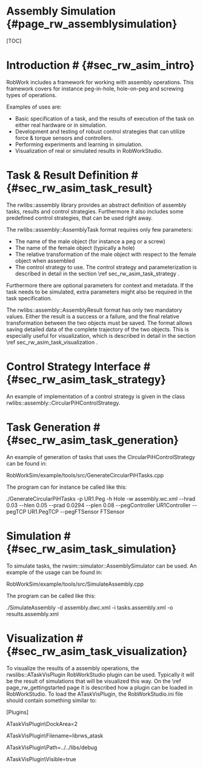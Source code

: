 Assembly Simulation {#page_rw_assemblysimulation}
================

[TOC]

# Introduction # {#sec_rw_asim_intro}
RobWork includes a framework for working with assembly operations.
This framework covers for instance peg-in-hole, hole-on-peg and screwing types of operations.

Examples of uses are:
 - Basic specification of a task, and the results of execution of the task on either real hardware or in simulation.
 - Development and testing of robust control strategies that can utilize force & torque sensors and controllers.
 - Performing experiments and learning in simulation.
 - Visualization of real or simulated results in RobWorkStudio.

# Task & Result Definition # {#sec_rw_asim_task_result}
The rwlibs::assembly library provides an abstract definition of assembly tasks, results and control strategies.
Furthermore it also includes some predefined control strategies, that can be used right away.

The rwlibs::assembly::AssemblyTask format requires only few parameters:
 - The name of the male object (for instance a peg or a screw)
 - The name of the female object (typically a hole)
 - The relative transformation of the male object with respect to the female object when assembled
 - The control strategy to use. The control strategy and parameterization is described in detail in the section \ref sec_rw_asim_task_strategy .

Furthermore there are optional parameters for context and metadata. If the task needs to be simulated, extra parameters might also be required in the
task specification.

The rwlibs::assembly::AssemblyResult format has only two mandatory values. Either the result is a success or a failure, and the final relative
transformation between the two objects must be saved. The format allows saving detailed data of the complete trajectory of the two objects. This
is especially useful for visualization, which is described in detail in the section \ref sec_rw_asim_task_visualization .

# Control Strategy Interface # {#sec_rw_asim_task_strategy}
An example of implementation of a control strategy is given in the class rwlibs::assembly::CircularPiHControlStrategy.

# Task Generation # {#sec_rw_asim_task_generation}
An example of generation of tasks that uses the CircularPiHControlStrategy can be found in:

 RobWorkSim/example/tools/src/GenerateCircularPiHTasks.cpp
 
The program can for instance be called like this:

 ./GenerateCircularPiHTasks -p UR1.Peg -h Hole -w assembly.wc.xml --hrad 0.03 --hlen 0.05 --prad 0.0294 --plen 0.08 --pegController UR1Controller --pegTCP UR1.PegTCP --pegFTSensor FTSensor

# Simulation # {#sec_rw_asim_task_simulation}
To simulate tasks, the rwsim::simulator::AssemblySimulator can be used. An example of the usage can be found in:

 RobWorkSim/example/tools/src/SimulateAssembly.cpp

The program can be called like this:

 ./SimulateAssembly -d assembly.dwc.xml -i tasks.assembly.xml -o results.assembly.xml

# Visualization # {#sec_rw_asim_task_visualization}
To visualize the results of a assembly operations, the rwslibs::ATaskVisPlugin RobWorkStudio plugin can be used.
Typically it will be the result of simulations that will be visualized this way.
On the \ref page_rw_gettingstarted page it is described how a plugin can be loaded in RobWorkStudio.
To load the ATaskVisPlugin, the RobWorkStudio.ini file should contain something similar to:

 [Plugins]
 
 ATaskVisPlugin\DockArea=2
 
 ATaskVisPlugin\Filename=librws_atask
 
 ATaskVisPlugin\Path=../../libs/debug
 
 ATaskVisPlugin\Visible=true